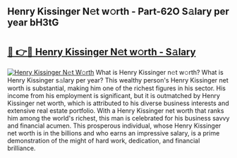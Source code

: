 ## Henry Kissinger N𝚎t w𝚘rth - Part-62O S𝚊lary per year bH3tG

# <h2><a href="http://gc0ps7b.nevu.top/?p=Henry+Kissinger">🔗 👉🔴 Henry Kissinger N𝚎t w𝚘rth - S𝚊lary</a></h2>

[![Henry Kissinger N𝚎t W𝚘rth](https://i.imgur.com/Oavwk0R.jpeg)](http://gc0ps7b.nevu.top/?p=Henry+Kissinger)
What is Henry Kissinger n𝚎t w𝚘rth? What is Henry Kissinger s𝚊lary per year?
This wealthy person's Henry Kissinger net worth is substantial, making him one of the richest figures in his sector. His income from his employment is significant, but it is outmatched by Henry Kissinger net worth, which is attributed to his diverse business interests and extensive real estate portfolio. With a Henry Kissinger net worth that ranks him among the world's richest, this man is celebrated for his business savvy and financial acumen. This prosperous individual, whose Henry Kissinger net worth is in the billions and who earns an impressive salary, is a prime demonstration of the might of hard work, dedication, and financial brilliance.
